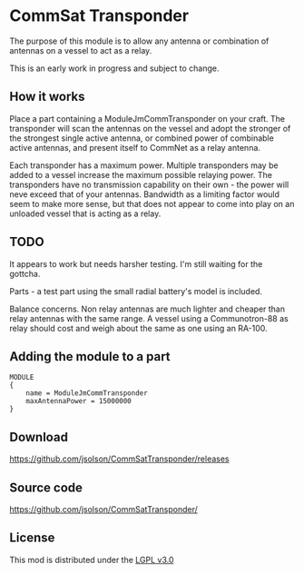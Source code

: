# CommSat Transponder

The purpose of this module is to allow any antenna or combination of antennas on a vessel to act as a relay.

This is an early work in progress and subject to change.

## How it works

Place a part containing a ModuleJmCommTransponder on your craft. The transponder will scan the antennas on the vessel and adopt the stronger of the strongest single active antenna, or combined power of combinable active antennas, and present itself to CommNet as a relay antenna.

Each transponder has a maximum power. Multiple transponders may be added to a vessel increase the maximum possible relaying power. The transponders have no transmission capability on their own - the power will neve exceed that of your antennas. Bandwidth as a limiting factor would seem to make more sense, but that does not appear to come into play on an unloaded vessel that is acting as a relay.

## TODO

It appears to work but needs harsher testing. I'm still waiting for the gottcha.

Parts - a test part using the small radial battery's model is included.

Balance concerns. Non relay antennas are much lighter and cheaper than relay antennas with the same range. A vessel using a Communotron-88 as relay should cost and weigh about the same as one using an RA-100.

## Adding the module to a part
~~~
MODULE
{
	name = ModuleJmCommTransponder
	maxAntennaPower = 15000000
}
~~~

## Download

https://github.com/jsolson/CommSatTransponder/releases

## Source code

https://github.com/jsolson/CommSatTransponder/

## License

This mod is distributed under the [LGPL v3.0](http://www.gnu.org/licenses/lgpl-3.0.en.html)
